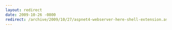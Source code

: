 ```yaml
---
layout: redirect
date: 2009-10-26 -0800
redirect: /archive/2009/10/27/aspnet4-webserver-here-shell-extension.aspx/
---
```


